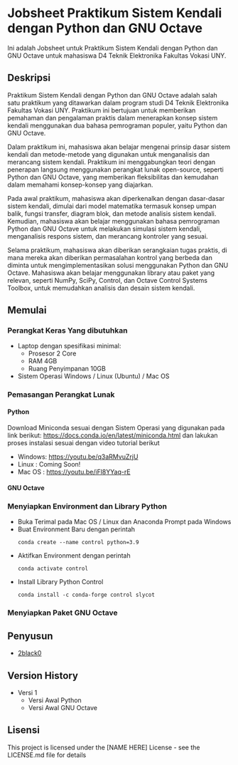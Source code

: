 # Jobsheet Praktikum Sistem Kendali dengan Python dan GNU Octave

Ini adalah Jobsheet untuk Praktikum Sistem Kendali dengan Python dan GNU Octave untuk mahasiswa D4 Teknik Elektronika Fakultas Vokasi UNY.

## Deskripsi

Praktikum Sistem Kendali dengan Python dan GNU Octave adalah salah satu praktikum yang ditawarkan dalam program studi D4 Teknik Elektronika Fakultas Vokasi UNY. Praktikum ini bertujuan untuk memberikan pemahaman dan pengalaman praktis dalam menerapkan konsep sistem kendali menggunakan dua bahasa pemrograman populer, yaitu Python dan GNU Octave.

Dalam praktikum ini, mahasiswa akan belajar mengenai prinsip dasar sistem kendali dan metode-metode yang digunakan untuk menganalisis dan merancang sistem kendali. Praktikum ini menggabungkan teori dengan penerapan langsung menggunakan perangkat lunak open-source, seperti Python dan GNU Octave, yang memberikan fleksibilitas dan kemudahan dalam memahami konsep-konsep yang diajarkan.

Pada awal praktikum, mahasiswa akan diperkenalkan dengan dasar-dasar sistem kendali, dimulai dari model matematika termasuk konsep umpan balik, fungsi transfer, diagram blok, dan metode analisis sistem kendali. Kemudian, mahasiswa akan belajar menggunakan bahasa pemrograman Python dan GNU Octave untuk melakukan simulasi sistem kendali, menganalisis respons sistem, dan merancang kontroler yang sesuai.

Selama praktikum, mahasiswa akan diberikan serangkaian tugas praktis, di mana mereka akan diberikan permasalahan kontrol yang berbeda dan diminta untuk mengimplementasikan solusi menggunakan Python dan GNU Octave. Mahasiswa akan belajar menggunakan library atau paket yang relevan, seperti NumPy, SciPy, Control, dan Octave Control Systems Toolbox, untuk memudahkan analisis dan desain sistem kendali.

## Memulai

### Perangkat Keras Yang dibutuhkan

* Laptop dengan spesifikasi minimal:
  * Prosesor 2 Core
  * RAM 4GB
  * Ruang Penyimpanan 10GB
* Sistem Operasi Windows / Linux (Ubuntu) / Mac OS

### Pemasangan Perangkat Lunak

#### Python
Download Miniconda sesuai dengan Sistem Operasi yang digunakan pada link berikut: https://docs.conda.io/en/latest/miniconda.html dan lakukan proses instalasi sesuai dengan video tutorial berikut
* Windows: https://youtu.be/q3aRMvuZrjU
* Linux : Coming Soon!
* Mac OS : https://youtu.be/iFl8YYaq-rE
#### GNU Octave

### Menyiapkan Environment dan Library Python
* Buka Terimal pada Mac OS / Linux dan Anaconda Prompt pada Windows
* Buat Environment Baru dengan perintah
    ```
    conda create --name control python=3.9
    ```
* Aktifkan Environment dengan perintah
    ```
    conda activate control
    ```
* Install Library Python Control
    ```
    conda install -c conda-forge control slycot
    ```

### Menyiapkan Paket GNU Octave

## Penyusun
* [2black0](https://github.com/2black0)

## Version History

* Versi 1
    * Versi Awal Python
    * Versi Awal GNU Octave

## Lisensi

This project is licensed under the [NAME HERE] License - see the LICENSE.md file for details